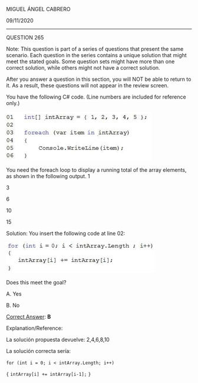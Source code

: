 MIGUEL ÁNGEL CABRERO

09/11/2020

_________________________________________________________

QUESTION 265

Note: This question is part of a series of questions that present the same scenario. Each question in
the series contains a unique solution that might meet the stated goals. Some question sets might have
more than one correct solution, while others might not have a correct solution.

After you answer a question in this section, you will NOT be able to return to it. As a result, these
questions will not appear in the review screen.

You have the following C# code. (Line numbers are included for reference only.)

<img src="img/265-01.jpg">

You need the foreach loop to display a running total of the array elements, as shown in the following output.
1

3

6

10

15

Solution: You insert the following code at line 02:

<img src="img/265-02.jpg">

Does this meet the goal?

A. Yes

B. No

<u>Correct Answer</u>: **B**


Explanation/Reference:

La solución propuesta devuelve:  2,4,6,8,10

La solución correcta sería:

`for (int i = 0; i < intArray.Length; i++)`

`{`
    `intArray[i] += intArray[i-1];`
`}`